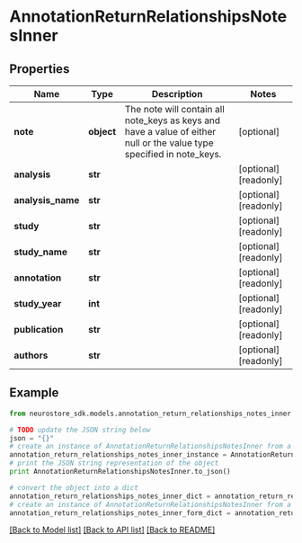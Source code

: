 # AnnotationReturnRelationshipsNotesInner


## Properties
Name | Type | Description | Notes
------------ | ------------- | ------------- | -------------
**note** | **object** | The note will contain all note_keys as keys and have a value of either null or the value type specified in note_keys. | [optional] 
**analysis** | **str** |  | [optional] [readonly] 
**analysis_name** | **str** |  | [optional] [readonly] 
**study** | **str** |  | [optional] [readonly] 
**study_name** | **str** |  | [optional] [readonly] 
**annotation** | **str** |  | [optional] [readonly] 
**study_year** | **int** |  | [optional] [readonly] 
**publication** | **str** |  | [optional] [readonly] 
**authors** | **str** |  | [optional] [readonly] 

## Example

```python
from neurostore_sdk.models.annotation_return_relationships_notes_inner import AnnotationReturnRelationshipsNotesInner

# TODO update the JSON string below
json = "{}"
# create an instance of AnnotationReturnRelationshipsNotesInner from a JSON string
annotation_return_relationships_notes_inner_instance = AnnotationReturnRelationshipsNotesInner.from_json(json)
# print the JSON string representation of the object
print AnnotationReturnRelationshipsNotesInner.to_json()

# convert the object into a dict
annotation_return_relationships_notes_inner_dict = annotation_return_relationships_notes_inner_instance.to_dict()
# create an instance of AnnotationReturnRelationshipsNotesInner from a dict
annotation_return_relationships_notes_inner_form_dict = annotation_return_relationships_notes_inner.from_dict(annotation_return_relationships_notes_inner_dict)
```
[[Back to Model list]](../README.md#documentation-for-models) [[Back to API list]](../README.md#documentation-for-api-endpoints) [[Back to README]](../README.md)


